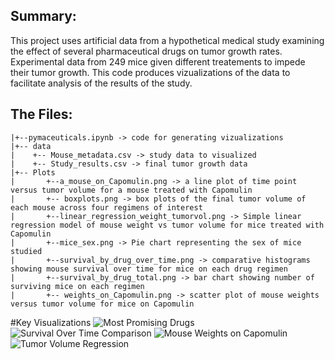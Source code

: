 ## Summary:
This project uses artificial data from a hypothetical medical study examining the effect of several pharmaceutical drugs on tumor growth rates. Experimental data from 249 mice given different treatements to impede their tumor growth. This code produces vizualizations of the data to facilitate analysis of the results of the study.

## The Files:
```
|+--pymaceuticals.ipynb -> code for generating vizualizations
|+-- data
|    +-- Mouse_metadata.csv -> study data to visualized
|    +-- Study_results.csv -> final tumor growth data
|+-- Plots
|       +--a_mouse_on_Capomulin.png -> a line plot of time point versus tumor volume for a mouse treated with Capomulin
|       +-- boxplots.png -> box plots of the final tumor volume of each mouse across four regimens of interest
|       +--linear_regression_weight_tumorvol.png -> Simple linear regression model of mouse weight vs tumor volume for mice treated with Capomulin
|       +--mice_sex.png -> Pie chart representing the sex of mice studied
|       +--survival_by_drug_over_time.png -> comparative histograms showing mouse survival over time for mice on each drug regimen
|       +--survival_by_drug_total.png -> bar chart showing number of surviving mice on each regimen
|       +-- weights_on_Capomulin.png -> scatter plot of mouse weights versus tumor volume for mice on Capomulin
```
#Key Visualizations
![Most Promising Drugs](survival_by_drug_total.png)
![Survival Over Time Comparison](survival_by_drug_over_time.png)
![Mouse Weights on Capomulin](weights_on_Capomulin.png)
![Tumor Volume Regression](linear_regression_weight_tumorvol.png)

